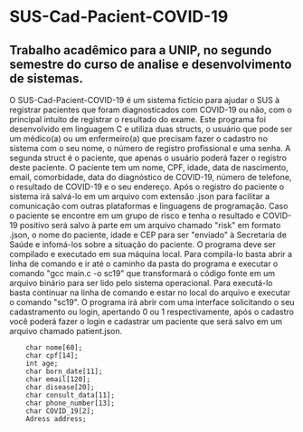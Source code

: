 # SUS-Cad-Pacient-COVID-19
## Trabalho acadêmico para a UNIP, no segundo semestre do curso de analise e desenvolvimento de sistemas.
   O SUS-Cad-Pacient-COVID-19 é um sistema fictício para ajudar o SUS à registrar pacientes 
que foram diagnosticados com COVID-19 ou não, com o principal intuito de registrar o resultado do exame.
   Este programa foi desenvolvido em linguagem C e utiliza duas structs, o usuário que pode 
ser um médico(a) ou um enfermeiro(a) que precisam fazer o cadastro no sistema com o seu 
nome, o número de registro profissional e uma senha.
   A segunda struct é o paciente, que apenas o usuário poderá fazer o registro deste paciente.
O paciente tem um nome, CPF, idade, data de nascimento, email, comorbidade, data do diagnóstico de COVID-19, número de telefone, o resultado de COVID-19 e o seu endereço.
   Após o registro do paciente o sistema irá salvá-lo em um arquivo com extensão .json para 
facilitar a comunicação com outras plataformas e linguagens de programação. Caso o paciente 
se encontre em um grupo de risco e tenha o resultado e COVID-19 positivo será salvo à parte 
em um arquivo chamado "risk" em formato .json, o nome do paciente, idade e CEP para ser 
"enviado" à Secretaria de Saúde e infomá-los sobre a situação do paciente.
   O programa deve ser compilado e executado em sua máquina local. Para compila-lo basta 
abrir a linha de comando e ir até o caminho da pasta do programa e executar o comando "gcc 
main.c -o sc19" que transformará o código fonte em um arquivo binário para ser lido pelo sistema operacional. Para executá-lo basta continuar na linha de comando e estar no local do arquivo e executar o comando "sc19".
   O programa irá abrir com uma interface solicitando o seu cadastramento ou login, apertando 
0 ou 1 respectivamente, após o cadastro você poderá fazer o login e cadastrar um paciente que 
será salvo em um arquivo chamado patient.json.






		char nome[60];
		char cpf[14];
		int age;
		char born_date[11];
		char email[120];
		char disease[20];
		char consult_data[11];
		char phone_number[13];
		char COVID_19[2];
        Adress address;
  
